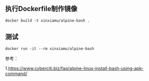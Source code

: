 ## 执行Dockerfile制作镜像 

    docker build -t xinxiamu/alpine-bash .
    
## 测试

    docker run -it --rm xinxiamu/alpine-bash
    
参考：

1.https://www.cyberciti.biz/faq/alpine-linux-install-bash-using-apk-command/    
